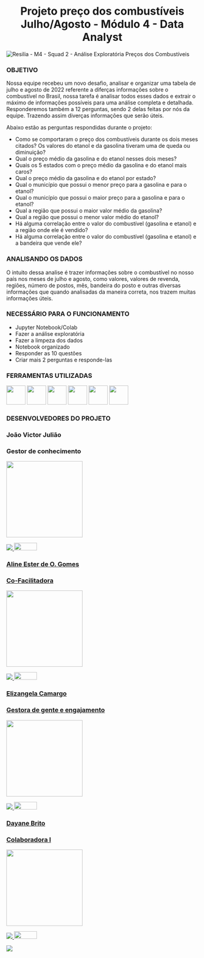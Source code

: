 
# <center>Projeto preço dos combustíveis Julho/Agosto -  Módulo 4 - Data Analyst </center>
![Resilia - M4 - Squad 2 - Análise Exploratória Preços dos Combustíveis ](https://user-images.githubusercontent.com/40433498/194376454-11fb95c7-0224-4398-ad77-a8acd8849f1b.gif)
### OBJETIVO

Nossa equipe recebeu um novo desafio, analisar e organizar uma tabela de julho e agosto de 2022 referente a diferças informações sobre o combustível no Brasil, nossa tarefa é analisar todos esses dados e extrair o máximo de informações possíveis para uma análise completa e detalhada. Responderemos também a 12 perguntas, sendo 2 delas feitas por nós da equipe. Trazendo assim diverças informações que serão úteis.

Abaixo estão as perguntas respondidas durante o projeto: 
* Como se comportaram o preço dos combustíveis durante os dois meses citados? Os valores do etanol e da gasolina tiveram uma de queda ou diminuição?
* Qual o preço médio da gasolina e do etanol nesses dois meses?
* Quais os 5 estados com o preço médio da gasolina e do etanol mais caros?
* Qual o preço médio da gasolina e do etanol por estado?
* Qual o município que possui o menor preço para a gasolina e para o etanol?
* Qual o município que possui o maior preço para a gasolina e para o etanol?
* Qual a região que possui o maior valor médio da gasolina?
* Qual a região que possui o menor valor médio do etanol?
* Há alguma correlação entre o valor do combustível (gasolina e etanol) e a região onde ele é vendido?
* Há alguma correlação entre o valor do combustível (gasolina e etanol) e a bandeira que vende ele?


### ANALISANDO OS DADOS

O intuito dessa analise é trazer informações sobre o combustível no nosso país nos meses de julho e agosto, como valores, valores de revenda, regiões, número de postos, mês, bandeira do posto e outras diversas informações que quando analisadas da maneira correta, nos trazem muitas informações úteis. 


### NECESSÁRIO PARA O FUNCIONAMENTO 

* Jupyter Notebook/Colab
* Fazer a análise exploratória
* Fazer a limpeza dos dados
* Notebook organizado
* Responder as 10 questões
* Criar mais 2 perguntas e responde-las



### FERRAMENTAS UTILIZADAS

  <img src="https://upload.wikimedia.org/wikipedia/commons/thumb/d/d0/Google_Colaboratory_SVG_Logo.svg/1200px-Google_Colaboratory_SVG_Logo.svg.png" width="50" height="50" /> <img src="https://user-images.githubusercontent.com/40433498/174687676-5d40a2fe-4b62-4fa1-a1fe-20737a1878f8.png" width="50" height="50" /> <img src="https://enotas.com.br/blog/wp-content/uploads/2021/02/GitHub.jpg" width="50" height="50" /> <img src="https://salesdorado.com/wp-content/uploads/2022/07/Trello-Logo.png" width="50" height="50" /> <img src="https://classic.exame.com/wp-content/uploads/2018/10/discord-tecnologia-vip.jpg?quality=70&strip=info&w=720" width="50" height="50" /> <img src="https://t.ctcdn.com.br/63V25kDFoZnMMF2WjQavNUcoawY=/400x400/smart/filters:format(webp)/i618809.png" width="50" height="50" /> 
### DESENVOLVEDORES DO PROJETO

### João Victor Julião
### Gestor de conhecimento
<img src="https://avatars.githubusercontent.com/u/107512421?v=4" width="200" height="200" />
<p align="left">
<p align="left">
  <a href="#" alt="Linkedin">
  <a href="https://www.linkedin.com/in/joao-victor-juliao/" target="_blank"> <img src="https://img.shields.io/badge/-Linkedin-0e76a8?style=flat-square&logo=Linkedin&logoColor=white"/> 

  <a href="#" alt="Github">
     <a href="https://github.com/joaovictojuliao" target="_blank"> <img src="https://img.shields.io/badge/GitHub-100000?style=for-the-badge&logo=github&logoColor=white"width="60" height="20"/>
</p> 
  
### Aline Ester de O. Gomes
### Co-Facilitadora
<img src="https://avatars.githubusercontent.com/u/105750683?v=4" width="200" height="200" />
<p align="left">
<p align="left">
  <a href="#" alt="Linkedin">
  <a href="https://www.linkedin.com/in/aeogomes/" target="_blank"> <img src="https://img.shields.io/badge/-Linkedin-0e76a8?style=flat-square&logo=Linkedin&logoColor=white"/> 

  <a href="#" alt="Github">
     <a href="https://github.com/enilaester" target="_blank"> <img src="https://img.shields.io/badge/GitHub-100000?style=for-the-badge&logo=github&logoColor=white"width="60" height="20"/>
</p> 
  
### Elizangela Camargo
### Gestora de gente e engajamento
<img src="https://avatars.githubusercontent.com/u/40433498?v=4" width="200" height="200" />
<p align="left">
<p align="left">
  <a href="#" alt="Linkedin">
  <a href="https://www.linkedin.com/in/elizangela-camargo-3ab908144/" target="_blank"> <img src="https://img.shields.io/badge/-Linkedin-0e76a8?style=flat-square&logo=Linkedin&logoColor=white"/> 

  <a href="#" alt="Github">
     <a href="https://https://github.com/elizangela-camargo/" target="_blank"> <img src="https://img.shields.io/badge/GitHub-100000?style=for-the-badge&logo=github&logoColor=white"width="60" height="20"/>
</p> 
  
### Dayane Brito
### Colaboradora I
<img src="https://avatars.githubusercontent.com/u/107062500?v=4" width="200" height="200" />
<p align="left">
  <p align="left">
  <a href="#" alt="Linkedin">
  <a href="https://www.linkedin.com/in/dayane-brito-/" target="_blank"> <img src="https://img.shields.io/badge/-Linkedin-0e76a8?style=flat-square&logo=Linkedin&logoColor=white"/> 

  <a href="#" alt="Github">
     <a href="https://github.com/DayBrito" target="_blank"> <img src="https://img.shields.io/badge/GitHub-100000?style=for-the-badge&logo=github&logoColor=white"width="60" height="20"/>

[<img src="https://user-images.githubusercontent.com/40433498/194382348-3770022f-2d27-4d47-9314-4df6960d1c16.PNG"/>](https://www.canva.com/design/DAFOC9O6uuY/osOFgFaD4-gA23zVB-PB9A/view?utm_content=DAFOC9O6uuY&utm_campaign=designshare&utm_medium=link&utm_source=publishsharelink)
 
   
  
